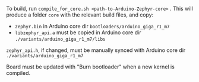 To build, run `compile_for_core.sh <path-to-Arduino-Zephyr-core>` . 
This will produce a folder `core` with the relevant build files, and copy:

  * `zephyr.bin` in Arduino core dir `bootloaders/arduino_giga_r1_m7`
  * `libzephyr_api.a` must be copied in Arduino core dir `./variants/arduino_giga_r1_m7/libs`

`zephyr_api.h`, if changed, must be manually synced with Arduino core dir `./variants/arduino_giga_r1_m7`

Board must be updated with "Burn bootloader" when a new kernel is compiled.
